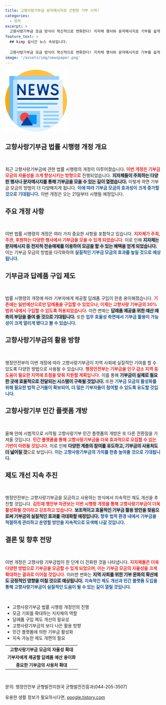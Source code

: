 ```yaml
---
title: 고향사랑기부금 문자메시지로 간편한 기부 시작!
categories:
  - 정치
excerpt: >
  고향사랑기부금 모금 방식이 혁신적으로 변화한다! 지자체 행사와 문자메시지로 기부를 쉽게 할 수 있는 새로운 법안이 21일부터 시행된다. 더 많은 기부자들이 참여할 수 있는 길이 열리며, 어려운 지역의 발전에 실질적인 도움이 될 전망이다.
feature_text: >
  ## kimp 실시간 뉴스 속보입니다.

  고향사랑기부금 모금 방식이 혁신적으로 변화한다! 지자체 행사와 문자메시지로 기부를 쉽게 할 수 있는 새로운 법안이 21일부터 시행된다. 더 많은 기부자들이 참여할 수 있는 길이 열리며, 어려운 지역의 발전에 실질적인 도움이 될 전망이다.
image: '/assets/img/newspaper.png'
---
```


<p><img src="/assets/img/newspaper.png" alt="kimplant 속보" /></p>

<h2 data-ke-size="size26">고향사랑기부금 법률 시행령 개정 개요</h2>

<p data-ke-size="size16">&nbsp;</p>  

<p>최근 고향사랑기부금에 관한 법률 시행령의 개정이 이루어졌습니다. <b><span style="color: #ee2323;">이번 개정은 기부금 모금의 자율성을 크게 향상시키는 방향으로</span></b> 진행되었습니다. <b><span style="background-color: #21538527;">지자체들이 주최하는 다양한 행사나 문자메시지를 통해 기부금을 모을 수 있는 길이 열렸습니다.</span></b> 이렇게 하면 기부금 모금의 방법이 더 다양해지게 됩니다. <b><span style="color: #1a5490;">이에 따라 기부금 모금의 효과성이 크게 증가할 것으로 기대됩니다.</span></b> 이번 개정은 오는 21일부터 시행될 예정입니다.</p>

<h2 data-ke-size="size26">주요 개정 사항</h2>

<p data-ke-size="size16">&nbsp;</p>  

<p>이번 법률 시행령의 개정은 여러 가지 중요한 사항을 포함하고 있습니다. <b><span style="color: #ee2323;">지자체가 주최, 주관, 후원하는 다양한 행사에서 기부금을 모을 수 있게 되었습니다.</span></b> 이로 인해 <b><span style="background-color: #21538527;">지자체는 문자메시지 등 전자적 전송매체를 이용하여 모금을 할 수 있는 혜택을 얻게 되었습니다.</span></b> 이는 기부금 모금의 방법을 다각화하여 <b><span style="color: #1a5490;">실질적인 기부금 모금의 효과를 높일 것으로 예상됩니다.</span></b> </p>

<h2 data-ke-size="size26">기부금과 답례품 구입 제도</h2>

<p data-ke-size="size16">&nbsp;</p>  

<p>법률 시행령의 개정에 따라 기부자에게 제공할 답례품 구입이 한층 용이해졌습니다. <b><span style="color: #ee2323;">기존에는 일반예산으로만 답례품을 구입할 수 있었으나, 이제는 고향사랑 기부금의 30% 범위 내에서 구입할 수 있도록 허용되었습니다.</span></b> 이런 변화는 <b><span style="background-color: #21538527;">답례품 제공을 위한 예산 예측의 부담을 줄여 줄 것으로 기대됩니다.</span></b> 또한 <b><span style="color: #1a5490;">업무 효율성 측면에서 기부금 활용이 가능성이 크게 열리게 됐다고 볼 수 있습니다.</span></b> </p>

<h2 data-ke-size="size26">고향사랑기부금의 활용 방향</h2>

<p data-ke-size="size16">&nbsp;</p>  

<p>행정안전부의 이번 개정에 따라 고향사랑기부금이 지역 사회에 실질적인 기여를 할 수 있도록 다양한 방법으로 사용될 수 있습니다. <b><span style="color: #ee2323;">행정안전부는 기부금을 인구 감소 지역 등 도움이 필요한 지역에 초점을 맞춰 지원할 계획입니다.</span></b> 이를 통해 <b><span style="background-color: #21538527;">기부금이 실제로 필요한 곳에 효율적으로 전달되는 시스템이 구축될 것입니다.</span></b> 또한 <b><span style="color: #1a5490;">기부금 모금의 활성화를 위해 필요한 법적 근거들이 확보되어, 더 많은 기부자들이 참여할 수 있도록 유도할 것입니다.</span></b> </p>

<h2 data-ke-size="size26">고향사랑기부 민간 플랫폼 개방</h2>

<p data-ke-size="size16">&nbsp;</p>  

<p>올해 안에 시범적으로 시작될 고향사랑기부 민간 플랫폼의 개방은 또 다른 전환점을 가져올 것입니다. <b><span style="color: #ee2323;">민간 플랫폼을 통해 고향사랑기부금을 더욱 효과적으로 모집할 수 있는 기반이 마련될 것입니다.</span></b> 이로 인해 <b><span style="background-color: #21538527;">다양한 계층의 참여를 유도하고, 기부금의 사용처도 더 넓어질 것</span></b>으로 보입니다. <b><span style="color: #1a5490;">이는 고향사랑기부금의 가치를 한층 높여줄 것으로 기대됩니다.</span></b></p>

<h2 data-ke-size="size26">제도 개선 지속 추진</h2>

<p data-ke-size="size16">&nbsp;</p>  

<p>행정안전부는 고향사랑기부금을 모금하고 사용하는 방식에서 지속적인 제도 개선을 추진할 것입니다. <b><span style="color: #ee2323;">김민재 행안부 차관보는 이번 시행령 개정을 통해 고향사랑기부금이 더욱 활성화될 것이라고 강조하고 있습니다.</span></b> <b><span style="background-color: #21538527;">보조적이고 효율적인 기부금 활용 방안을 찾음으로써 기부금의 실질적인 효과를 극대화할 예정입니다.</span></b> <b><span style="color: #1a5490;">향후 법적 환경 내에서 기부금을 적절하게 관리하고 운영할 방안을 지속적으로 모색해 나갈 것입니다.</span></b> </p>

<h2 data-ke-size="size26">결론 및 향후 전망</h2>

<p data-ke-size="size16">&nbsp;</p>  

<p>이번 개정은 고향사랑 기부금법이 한 단계 더 진화한 것을 나타냅니다. <b><span style="color: #ee2323;">지자체들은 더욱 다양한 방법으로 기부금을 모금할 수 있게 되었으며, 이는 기부금 모금의 자율성을 크게 확대하는 결과로 이어질 것입니다.</span></b> 이러한 변화는 <b><span style="background-color: #21538527;">지역 사회를 위한 기부 문화의 확산에도 긍정적인 영향을 미칠 것으로 예상됩니다.</span></b> <b><span style="color: #1a5490;">지속적인 제도 개선과 민간 플랫폼 도입을 통해 고향사랑기부금이 실질적인 도움이 될 수 있는 길이 열릴 것입니다.</span></b> </p>

<p data-ke-size="size16">&nbsp;</p>  

<ul>
    <li>고향사랑기부금 법률 시행령 개정안의 진행</li>
    <li>모금 기회를 확대하는 지자체의 역할</li>
    <li>답례품 구입 제도 개선의 필요성</li>
    <li>고향사랑기부금의 보다 나은 활용 방향</li>
    <li>민간 플랫폼에 의한 기부금 활성화</li>
    <li>지속 가능한 제도 개편의 필요</li>
</ul>

<table>
    <tr>
        <td style="text-align: center; height: 17px;"><b>고향사랑기부금 모금의 자율성 확대</b></td>
    </tr>
    <tr>
        <td style="text-align: center; height: 17px;"><b>기부자에게 제공할 답례품 예산 용이화</b></td>
    </tr>
    <tr>
        <td style="text-align: center; height: 17px;"><b>중요한 기부금의 사용처 확대</b></td>
    </tr>
</table>

<p data-ke-size="size16">&nbsp;</p>  

<p>문의: 행정안전부 균형발전지원국 균형발전진흥과(044-205-3507)</p>
유용한 생활 정보가 필요하시다면, <a href="https://qoogle.tistory.com" rel="dofollow">qoogle.tistory.com</a>


